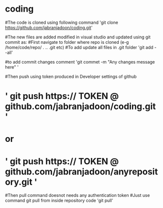 # coding

#The code is cloned using following command
'git clone https://github.com/jabranjadoon/coding.git'

#The new files are added modified in visual studio and updated using git commit as: 
#First navigate to folder where repo is cloned (e-g /home/code/repo/ . .. .git etc)
#To add update all files in .git folder 
'git add --all'      

#to add commit changes comment
'git commet -m "Any changes message here" '

#Then push using token produced in Developer settings of github 
#     ' git push https://   TOKEN  @ github.com/jabranjadoon/coding.git ' 
#                                  or
#     ' git push https://   TOKEN  @ github.com/jabranjadoon/anyrepository.git ' 


#Then pull command doesnot needs any authentication token
#Just use command git pull from inside repository code
'git pull'